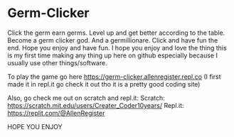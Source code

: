 # Germ-Clicker
Click the germ earn germs. Level up and get better according to the table. Become a germ clicker god. And a germillionare. Click and have fun the end. Hope you enjoy and have fun.
I hope you enjoy and love the thing this is my first time making any thing up here on github especially because I usually use other things/software. 

To play the game go here https://germ-clicker.allenregister.repl.co
(I first made it in repl.it go check it out tho it is a pretty good coding site)

Also, go check me out on scratch and repl.it: Scratch: https://scratch.mit.edu/users/Creater_Coder10years/ Repl.it: https://replit.com/@AllenRegister

HOPE YOU ENJOY 
